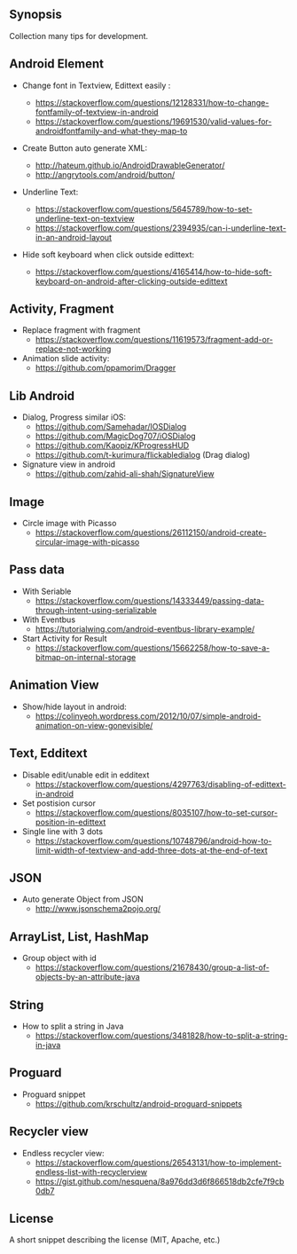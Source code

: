 ## Synopsis

Collection many tips for development.

## Android Element
- Change font in Textview, Edittext easily : 
  + https://stackoverflow.com/questions/12128331/how-to-change-fontfamily-of-textview-in-android
  + https://stackoverflow.com/questions/19691530/valid-values-for-androidfontfamily-and-what-they-map-to
  
- Create Button auto generate XML:
  + http://hateum.github.io/AndroidDrawableGenerator/
  + http://angrytools.com/android/button/
  
- Underline Text:
  + https://stackoverflow.com/questions/5645789/how-to-set-underline-text-on-textview
  + https://stackoverflow.com/questions/2394935/can-i-underline-text-in-an-android-layout
  
- Hide soft keyboard when click outside edittext:
  + https://stackoverflow.com/questions/4165414/how-to-hide-soft-keyboard-on-android-after-clicking-outside-edittext
  
## Activity, Fragment
- Replace fragment with fragment
  + https://stackoverflow.com/questions/11619573/fragment-add-or-replace-not-working
- Animation slide activity:
  + https://github.com/ppamorim/Dragger
  
## Lib Android
- Dialog, Progress similar iOS:
  + https://github.com/Samehadar/IOSDialog
  + https://github.com/MagicDog707/iOSDialog
  + https://github.com/Kaopiz/KProgressHUD
  + https://github.com/t-kurimura/flickabledialog (Drag dialog)
 - Signature view in android
   + https://github.com/zahid-ali-shah/SignatureView
 
  
## Image
- Circle image with Picasso
  + https://stackoverflow.com/questions/26112150/android-create-circular-image-with-picasso
  
## Pass data 
- With Seriable
  + https://stackoverflow.com/questions/14333449/passing-data-through-intent-using-serializable
- With Eventbus
  + https://tutorialwing.com/android-eventbus-library-example/
- Start Activity for Result
  + https://stackoverflow.com/questions/15662258/how-to-save-a-bitmap-on-internal-storage

## Animation View
- Show/hide layout in android:
  + https://colinyeoh.wordpress.com/2012/10/07/simple-android-animation-on-view-gonevisible/

## Text, Edditext
- Disable edit/unable edit in edditext
  + https://stackoverflow.com/questions/4297763/disabling-of-edittext-in-android
- Set postision cursor
  + https://stackoverflow.com/questions/8035107/how-to-set-cursor-position-in-edittext
- Single line with 3 dots
  + https://stackoverflow.com/questions/10748796/android-how-to-limit-width-of-textview-and-add-three-dots-at-the-end-of-text
  
## JSON
- Auto generate Object from JSON
  + http://www.jsonschema2pojo.org/
## ArrayList, List, HashMap
- Group object with id
  + https://stackoverflow.com/questions/21678430/group-a-list-of-objects-by-an-attribute-java
  
## String
- How to split a string in Java
  + https://stackoverflow.com/questions/3481828/how-to-split-a-string-in-java
 
## Proguard
- Proguard snippet
  + https://github.com/krschultz/android-proguard-snippets
  
## Recycler view
- Endless recycler view:
  + https://stackoverflow.com/questions/26543131/how-to-implement-endless-list-with-recyclerview
  + https://gist.github.com/nesquena/8a976dd3d6f866518db2cfe7f9cb0db7




## License

A short snippet describing the license (MIT, Apache, etc.)
